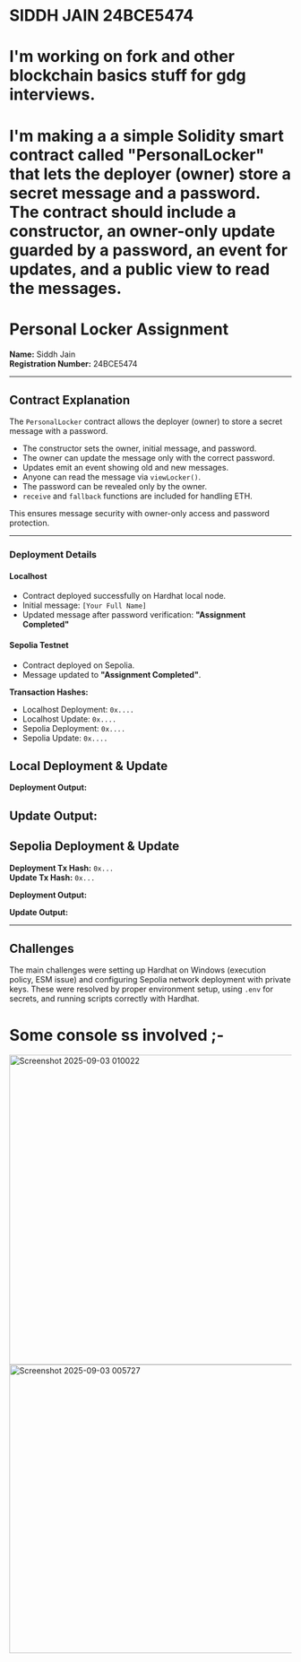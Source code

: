# SIDDH JAIN 24BCE5474
# I'm working on fork and other blockchain basics stuff for gdg interviews. 
# I'm making a a simple Solidity smart contract called "PersonalLocker" that lets the deployer (owner) store a secret message and a password. The contract should include a constructor, an owner-only update guarded by a password, an event for updates, and a public view to read the messages. 
# Personal Locker Assignment

**Name:** Siddh Jain  
**Registration Number:** 24BCE5474  

---

## Contract Explanation
The `PersonalLocker` contract allows the deployer (owner) to store a secret message with a password.  
- The constructor sets the owner, initial message, and password.  
- The owner can update the message only with the correct password.  
- Updates emit an event showing old and new messages.  
- Anyone can read the message via `viewLocker()`.  
- The password can be revealed only by the owner.  
- `receive` and `fallback` functions are included for handling ETH.  

This ensures message security with owner-only access and password protection.

---

### Deployment Details

#### Localhost
- Contract deployed successfully on Hardhat local node.  
- Initial message: `[Your Full Name]`  
- Updated message after password verification: **"Assignment Completed"**

#### Sepolia Testnet
- Contract deployed on Sepolia.  
- Message updated to **"Assignment Completed"**.  

**Transaction Hashes:**  
- Localhost Deployment: `0x....`  
- Localhost Update: `0x....`  
- Sepolia Deployment: `0x....`  
- Sepolia Update: `0x....`  

## Local Deployment & Update
**Deployment Output:**



**Update Output:**
---

## Sepolia Deployment & Update
**Deployment Tx Hash:** `0x...`  
**Update Tx Hash:** `0x...`

**Deployment Output:**

**Update Output:**

---

## Challenges
The main challenges were setting up Hardhat on Windows (execution policy, ESM issue) and configuring Sepolia network deployment with private keys. These were resolved by proper environment setup, using `.env` for secrets, and running scripts correctly with Hardhat.

# Some console ss involved ;-
<img width="871" height="553" alt="Screenshot 2025-09-03 010022" src="https://github.com/user-attachments/assets/561aaf6a-627b-472e-b3e6-d16ad5c39255" />
<img width="903" height="515" alt="Screenshot 2025-09-03 005727" src="https://github.com/user-attachments/assets/7ee10b9b-eb2b-473b-8169-1a47e9ac4abf" />
